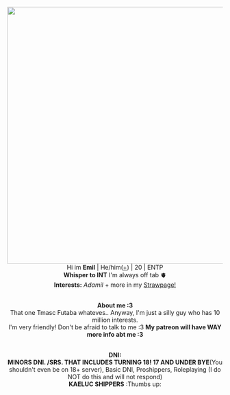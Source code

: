 <p align="center">
    <img width="600" src="https://preview.redd.it/happy-valentines-day-v0-6oaan5qfv2ia1.jpg?width=1036&format=pjpg&auto=webp&s=d1b8d0e4f31bc214859204b4b0e98e187af93b16"
<p align="center">
</br>Hi im <b>Emil</b> | He/him(<a href=https://en.pronouns.page/@Narcissuss>+</a>) | 20 | ENTP
<br><b>Whisper to INT</b> I'm always off tab 🫀
<br><b>Interests:</b> <i>Adamil</i> + more in my  <a href=https://bonded.straw.page/>Strawpage!</a>
<p align="center">
    <br><b>About me :3 </b>
 <br>That one Tmasc Futaba whateves.. Anyway, I'm just a silly guy who has 10 million interests. <br>I'm very friendly! Don't be afraid to talk to me :3 <b> My patreon will have WAY more info abt me :3 </b>
<p align="center">
    <br><b>DNI:</b>
 <br><b>MINORS DNI. /SRS. THAT INCLUDES TURNING 18! 17 AND UNDER BYE</b>(You shouldn't even be on 18+ server), Basic DNI, Proshippers, Roleplaying (I do NOT do this and will not respond) <br><b>KAELUC SHIPPERS</b> :Thumbs up:
